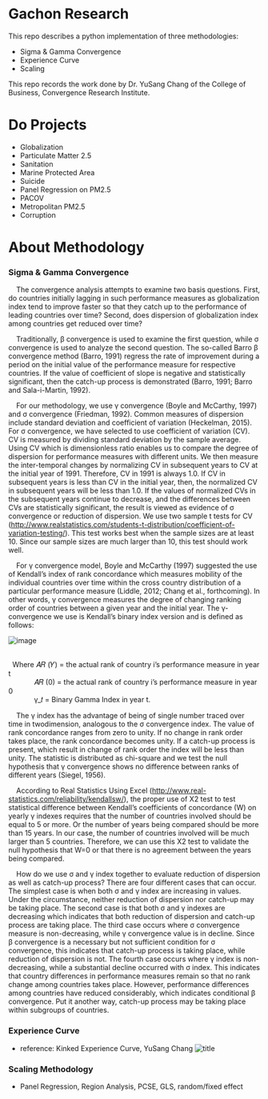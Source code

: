# Gachon Research
This repo describes a python implementation of three methodologies:
  - Sigma & Gamma Convergence
  - Experience Curve
  - Scaling

This repo records the work done by Dr. YuSang Chang of the College of Business, Convergence Research Institute.

# Do Projects
- Globalization
- Particulate Matter 2.5
- Sanitation
- Marine Protected Area
- Suicide
- Panel Regression on PM2.5
- PACOV
- Metropolitan PM2.5
- Corruption

# About Methodology
### Sigma & Gamma Convergence
&nbsp;&nbsp;&nbsp;&nbsp;The convergence analysis attempts to examine two basis questions. First, do countries
initially lagging in such performance measures as globalization index tend to improve faster so
that they catch up to the performance of leading countries over time? Second, does dispersion of
globalization index among countries get reduced over time?<br>

&nbsp;&nbsp;&nbsp;&nbsp;Traditionally, β convergence is used to examine the first question, while σ convergence is
used to analyze the second question. The so-called Barro β convergence method (Barro, 1991)
regress the rate of improvement during a period on the initial value of the performance measure
for respective countries. If the value of coefficient of slope is negative and statistically significant,
then the catch-up process is demonstrated (Barro, 1991; Barro and Sala-i-Martin, 1992).<br>

&nbsp;&nbsp;&nbsp;&nbsp;For our methodology, we use γ convergence (Boyle and McCarthy, 1997) and σ
convergence (Friedman, 1992). Common measures of dispersion include standard deviation and
coefficient of variation (Heckelman, 2015). For σ convergence, we have selected to use coefficient
of variation (CV). CV is measured by dividing standard deviation by the sample average. Using CV
which is dimensionless ratio enables us to compare the degree of dispersion for performance
measures with different units. We then measure the inter-temporal changes by normalizing CV in
subsequent years to CV at the initial year of 1991. Therefore, CV in 1991 is always 1.0. If CV in
subsequent years is less than CV in the initial year, then, the normalized CV in subsequent years
will be less than 1.0. If the values of normalized CVs in the subsequent years continue to decrease,
and the differences between CVs are statistically significant, the result is viewed as evidence of σ
convergence or reduction of dispersion. We use two sample t tests for CV (http://www.realstatistics.com/students-t-distribution/coefficient-of-variation-testing/). This test works best when
the sample sizes are at least 10. Since our sample sizes are much larger than 10, this test should
work well.<br>

&nbsp;&nbsp;&nbsp;&nbsp;For γ convergence model, Boyle and McCarthy (1997) suggested the use of Kendall’s
index of rank concordance which measures mobility of the individual countries over time within
the cross country distribution of a particular performance measure (Liddle, 2012; Chang et al.,
forthcoming). In other words, γ convergence measures the degree of changing ranking order of
countries between a given year and the initial year. The γ-convergence we use is Kendall’s binary
index version and is defined as follows:<br>

![image](https://github.com/jinmang2/Gachon_Research/blob/master/img/gamma.PNG?raw=true)

<br>&nbsp;&nbsp;Where 𝐴𝑅 (𝑌) = the actual rank of country i’s performance measure in year t
<br>&nbsp;&nbsp;&nbsp;&nbsp;&nbsp;&nbsp;&nbsp;&nbsp;&nbsp;&nbsp;&nbsp;&nbsp;&nbsp;𝐴𝑅 (0) = the actual rank of country i’s performance measure in year 0
<br>&nbsp;&nbsp;&nbsp;&nbsp;&nbsp;&nbsp;&nbsp;&nbsp;&nbsp;&nbsp;&nbsp;&nbsp;&nbsp;γ_𝑡 = Binary Gamma Index in year t.<br>

&nbsp;&nbsp;&nbsp;&nbsp;The γ index has the advantage of being of single number traced over time in twodimension, analogous to the σ convergence index. The value of rank concordance ranges from
zero to unity. If no change in rank order takes place, the rank concordance becomes unity. If a
catch-up process is present, which result in change of rank order the index will be less than unity.
The statistic is distributed as chi-square and we test the null hypothesis that γ convergence shows
no difference between ranks of different years (Siegel, 1956).<br>

&nbsp;&nbsp;&nbsp;&nbsp;According to Real Statistics Using Excel (http://www.real-statistics.com/reliability/kendallsw/), the proper use of X2
test to test statistical difference between Kendall’s coefficients of
concordance (W) on yearly γ indexes requires that the number of countries involved should be
equal to 5 or more. Or the number of years being compared should be more than 15 years. In
our case, the number of countries involved will be much larger than 5 countries. Therefore, we
can use this X2
test to validate the null hypothesis that W=0 or that there is no agreement
between the years being compared.<br>

&nbsp;&nbsp;&nbsp;&nbsp;How do we use σ and γ index together to evaluate reduction of dispersion as well as
catch-up process? There are four different cases that can occur. The simplest case is when both σ
and γ index are increasing in values. Under the circumstance, neither reduction of dispersion nor
catch-up may be taking place. The second case is that both σ and γ indexes are decreasing which
indicates that both reduction of dispersion and catch-up process are taking place. The third case
occurs where σ convergence measure is non-decreasing, while γ convergence value is in decline.
Since β convergence is a necessary but not sufficient condition for σ convergence, this indicates
that catch-up process is taking place, while reduction of dispersion is not. The fourth case occurs
where γ index is non-decreasing, while a substantial decline occurred with σ index. This indicates
that country differences in performance measures remain so that no rank change among
countries takes place. However, performance differences among countries have reduced
considerably, which indicates conditional β convergence. Put it another way, catch-up process may
be taking place within subgroups of countries. 

### Experience Curve
- reference: Kinked Experience Curve, YuSang Chang
![title](https://github.com/jinmang2/Gachon_Research/blob/master/img/Figure%208.%20Kinked%20Experience%20Curves%20for%20Energy%20Intensity%20of%20US%20and%20Japan.PNG?raw=true)


### Scaling Methodology
- Panel Regression, Region Analysis, PCSE, GLS, random/fixed effect
